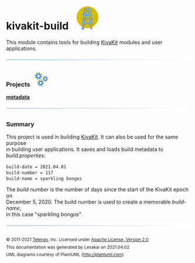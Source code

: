 # kivakit-build &nbsp;&nbsp;![](documentation/images/kivakit-64.png)

This module contains tools for building [KivaKit](https://github.com/Telenav/kivakit) modules and user applications.

![](documentation/images/horizontal-line.png)

[//]: # (start-user-text)



[//]: # (end-user-text)

### Projects &nbsp; ![](documentation/images/gears-40.png)

[**metadata**](metadata/README.md)  

[//]: # (start-user-text)

![](documentation/images/horizontal-line.png)  

### Summary

This project is used in building [KivaKit](https://github.com/Telenav/kivakit). It can also be used for the same purpose  
in building user applications. It saves and loads build metadata to *build.properties*:

    build-date = 2021.04.01  
    build-number = 117  
    build-name = sparkling bongos

The *build number* is the number of days since the start of the KivaKit epoch on  
December 5, 2020. The build number is used to create a memorable *build-name*,  
in this case "sparkling bongos".


[//]: # (end-user-text)

![](documentation/images/horizontal-line.png)

<sub>© 2011-2021 [Telenav](http://telenav.com), Inc. Licensed under [Apache License, Version 2.0](../LICENSE)</sub>  
<sub>This documentation was generated by Lexakai on 2021.04.02</sub>    
<sub>UML diagrams courtesy of PlantUML (http://plantuml.com)</sub>
